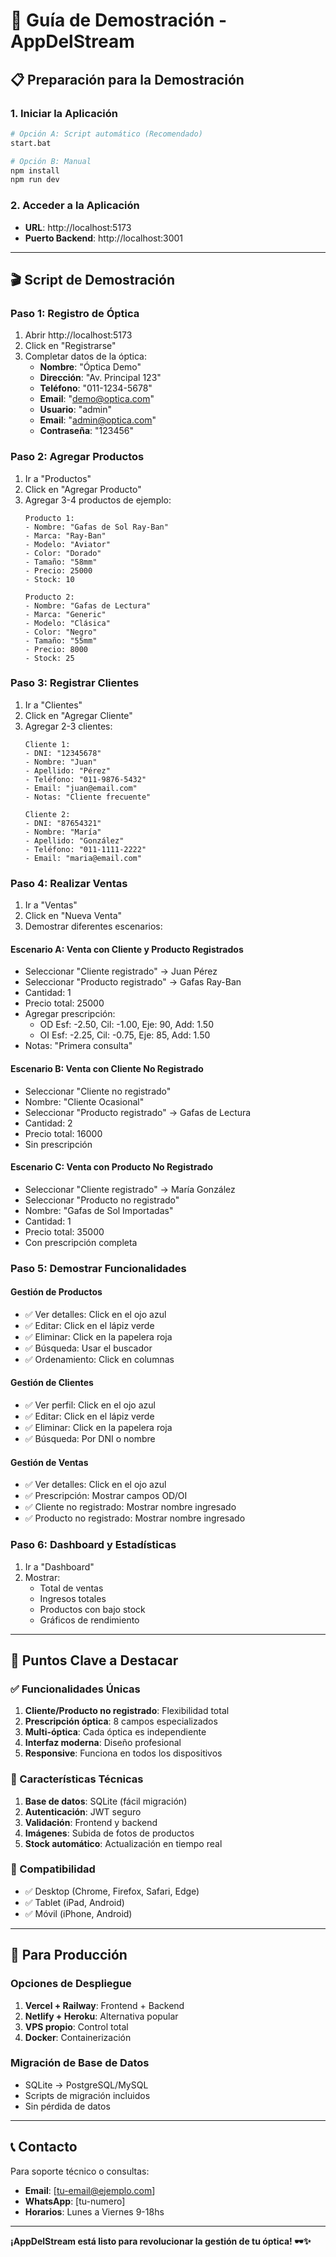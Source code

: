 # 🎯 Guía de Demostración - AppDelStream

## 📋 Preparación para la Demostración

### **1. Iniciar la Aplicación**
```bash
# Opción A: Script automático (Recomendado)
start.bat

# Opción B: Manual
npm install
npm run dev
```

### **2. Acceder a la Aplicación**
- **URL**: http://localhost:5173
- **Puerto Backend**: http://localhost:3001

---

## 🎬 Script de Demostración

### **Paso 1: Registro de Óptica**
1. Abrir http://localhost:5173
2. Click en "Registrarse"
3. Completar datos de la óptica:
   - **Nombre**: "Óptica Demo"
   - **Dirección**: "Av. Principal 123"
   - **Teléfono**: "011-1234-5678"
   - **Email**: "demo@optica.com"
   - **Usuario**: "admin"
   - **Email**: "admin@optica.com"
   - **Contraseña**: "123456"

### **Paso 2: Agregar Productos**
1. Ir a "Productos"
2. Click en "Agregar Producto"
3. Agregar 3-4 productos de ejemplo:
   ```
   Producto 1:
   - Nombre: "Gafas de Sol Ray-Ban"
   - Marca: "Ray-Ban"
   - Modelo: "Aviator"
   - Color: "Dorado"
   - Tamaño: "58mm"
   - Precio: 25000
   - Stock: 10

   Producto 2:
   - Nombre: "Gafas de Lectura"
   - Marca: "Generic"
   - Modelo: "Clásica"
   - Color: "Negro"
   - Tamaño: "55mm"
   - Precio: 8000
   - Stock: 25
   ```

### **Paso 3: Registrar Clientes**
1. Ir a "Clientes"
2. Click en "Agregar Cliente"
3. Agregar 2-3 clientes:
   ```
   Cliente 1:
   - DNI: "12345678"
   - Nombre: "Juan"
   - Apellido: "Pérez"
   - Teléfono: "011-9876-5432"
   - Email: "juan@email.com"
   - Notas: "Cliente frecuente"

   Cliente 2:
   - DNI: "87654321"
   - Nombre: "María"
   - Apellido: "González"
   - Teléfono: "011-1111-2222"
   - Email: "maria@email.com"
   ```

### **Paso 4: Realizar Ventas**
1. Ir a "Ventas"
2. Click en "Nueva Venta"
3. Demostrar diferentes escenarios:

#### **Escenario A: Venta con Cliente y Producto Registrados**
- Seleccionar "Cliente registrado" → Juan Pérez
- Seleccionar "Producto registrado" → Gafas Ray-Ban
- Cantidad: 1
- Precio total: 25000
- Agregar prescripción:
  - OD Esf: -2.50, Cil: -1.00, Eje: 90, Add: 1.50
  - OI Esf: -2.25, Cil: -0.75, Eje: 85, Add: 1.50
- Notas: "Primera consulta"

#### **Escenario B: Venta con Cliente No Registrado**
- Seleccionar "Cliente no registrado"
- Nombre: "Cliente Ocasional"
- Seleccionar "Producto registrado" → Gafas de Lectura
- Cantidad: 2
- Precio total: 16000
- Sin prescripción

#### **Escenario C: Venta con Producto No Registrado**
- Seleccionar "Cliente registrado" → María González
- Seleccionar "Producto no registrado"
- Nombre: "Gafas de Sol Importadas"
- Cantidad: 1
- Precio total: 35000
- Con prescripción completa

### **Paso 5: Demostrar Funcionalidades**

#### **Gestión de Productos**
- ✅ Ver detalles: Click en el ojo azul
- ✅ Editar: Click en el lápiz verde
- ✅ Eliminar: Click en la papelera roja
- ✅ Búsqueda: Usar el buscador
- ✅ Ordenamiento: Click en columnas

#### **Gestión de Clientes**
- ✅ Ver perfil: Click en el ojo azul
- ✅ Editar: Click en el lápiz verde
- ✅ Eliminar: Click en la papelera roja
- ✅ Búsqueda: Por DNI o nombre

#### **Gestión de Ventas**
- ✅ Ver detalles: Click en el ojo azul
- ✅ Prescripción: Mostrar campos OD/OI
- ✅ Cliente no registrado: Mostrar nombre ingresado
- ✅ Producto no registrado: Mostrar nombre ingresado

### **Paso 6: Dashboard y Estadísticas**
1. Ir a "Dashboard"
2. Mostrar:
   - Total de ventas
   - Ingresos totales
   - Productos con bajo stock
   - Gráficos de rendimiento

---

## 🎯 Puntos Clave a Destacar

### **✅ Funcionalidades Únicas**
1. **Cliente/Producto no registrado**: Flexibilidad total
2. **Prescripción óptica**: 8 campos especializados
3. **Multi-óptica**: Cada óptica es independiente
4. **Interfaz moderna**: Diseño profesional
5. **Responsive**: Funciona en todos los dispositivos

### **🔧 Características Técnicas**
1. **Base de datos**: SQLite (fácil migración)
2. **Autenticación**: JWT seguro
3. **Validación**: Frontend y backend
4. **Imágenes**: Subida de fotos de productos
5. **Stock automático**: Actualización en tiempo real

### **📱 Compatibilidad**
- ✅ Desktop (Chrome, Firefox, Safari, Edge)
- ✅ Tablet (iPad, Android)
- ✅ Móvil (iPhone, Android)

---

## 🚀 Para Producción

### **Opciones de Despliegue**
1. **Vercel + Railway**: Frontend + Backend
2. **Netlify + Heroku**: Alternativa popular
3. **VPS propio**: Control total
4. **Docker**: Containerización

### **Migración de Base de Datos**
- SQLite → PostgreSQL/MySQL
- Scripts de migración incluidos
- Sin pérdida de datos

---

## 📞 Contacto

Para soporte técnico o consultas:
- **Email**: [tu-email@ejemplo.com]
- **WhatsApp**: [tu-numero]
- **Horarios**: Lunes a Viernes 9-18hs

---

**¡AppDelStream está listo para revolucionar la gestión de tu óptica! 🕶️✨** 